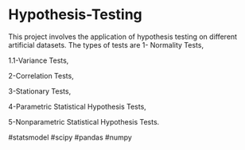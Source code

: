 # Hypothesis-Testing
This project involves the application of hypothesis testing on different artificial datasets. 
The types of tests are 
1- Normality Tests, 

1.1-Variance Tests, 

2-Correlation Tests, 

3-Stationary Tests, 

4-Parametric Statistical Hypothesis Tests, 

5-Nonparametric Statistical Hypothesis Tests. 

#statsmodel #scipy #pandas #numpy
